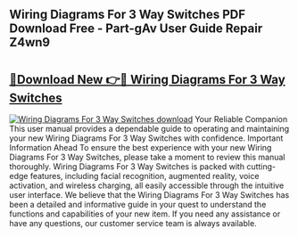 ## Wiring Diagrams For 3 Way Switches PDF Download Free - Part-gAv User Guide Repair Z4wn9

# <h2><a href="http://dfjwtr.blite.top/?on=Wiring+Diagrams+For+3+Way+Switches">🔗Download New 👉🔴 Wiring Diagrams For 3 Way Switches</a></h2>

[![Wiring Diagrams For 3 Way Switches download](https://i.imgur.com/lujVjoI.png)](http://dfjwtr.blite.top/?on=Wiring+Diagrams+For+3+Way+Switches)
Your Reliable Companion This user manual provides a dependable guide to operating and maintaining your new Wiring Diagrams For 3 Way Switches with confidence. Important Information Ahead To ensure the best experience with your new Wiring Diagrams For 3 Way Switches, please take a moment to review this manual thoroughly. Wiring Diagrams For 3 Way Switches is packed with cutting-edge features, including facial recognition, augmented reality, voice activation, and wireless charging, all easily accessible through the intuitive user interface. We believe that the Wiring Diagrams For 3 Way Switches has been a detailed and informative guide in your quest to understand the functions and capabilities of your new item. If you need any assistance or have any questions, our customer service team is always available.
